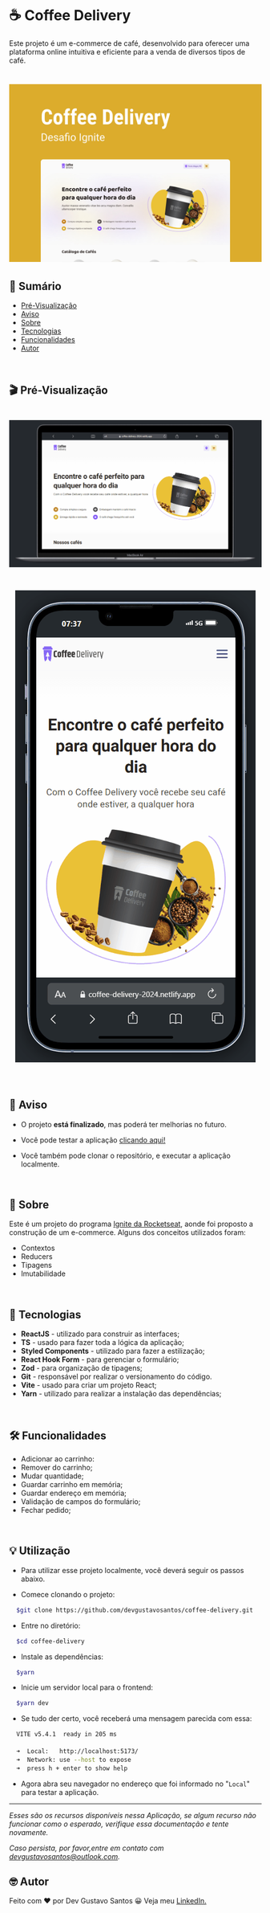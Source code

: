 # ☕ Coffee Delivery

Este projeto é um e-commerce de café, desenvolvido para oferecer uma plataforma online intuitiva e eficiente para a venda de diversos tipos de café.

<h1 align="center">
    <img src="./public/cover.jpg" alt="Capa do projeto">
</h1>

## 📖 Sumário

- [Pré-Visualização](#clapper-pré-visualização)
- [Aviso](#loudspeaker-aviso)
- [Sobre](#memo-sobre)
- [Tecnologias](#floppy_disk-tecnologias)
- [Funcionalidades](#hammer-funcionalidades)
- [Autor](#nerd_face-autor)

</br>

## 🎬 Pré-Visualização

<h1 align="center">
  <img src="./public/preview1.gif" alt="gif da pré-visualização">
</h1>

<h1 align="center">
  <img src="./public/preview2.gif" alt="gif da pré-visualização">
</h1>

</br>

## 📢 Aviso

- O projeto **está finalizado**, mas poderá ter melhorias no futuro.

- Você pode testar a aplicação [clicando aqui!](https://coffee-delivery-2024.netlify.app/)

- Você também pode clonar o repositório, e executar a aplicação localmente.

</br>

## 📝 Sobre

Este é um projeto do programa [Ignite da Rocketseat](https://www.rocketseat.com.br/formacao/react), aonde foi proposto a construção de um e-commerce.
Alguns dos conceitos utilizados foram:

- Contextos
- Reducers
- Tipagens
- Imutabilidade

</br>

## 💾 Tecnologias

- **ReactJS** - utilizado para construir as interfaces;
- **TS** - usado para fazer toda a lógica da aplicação;
- **Styled Components** - utilizado para fazer a estilização;
- **React Hook Form** - para gerenciar o formulário;
- **Zod** - para organização de tipagens;
- **Git** - responsável por realizar o versionamento do código.
- **Vite** - usado para criar um projeto React;
- **Yarn** - utilizado para realizar a instalação das dependências;

</br>

## 🛠️ Funcionalidades

- Adicionar ao carrinho:
- Remover do carrinho;
- Mudar quantidade;
- Guardar carrinho em memória;
- Guardar endereço em memória;
- Validação de campos do formulário;
- Fechar pedido;

</br>

## 💡 Utilização

- Para utilizar esse projeto localmente, você deverá seguir os passos abaixo.

- Comece clonando o projeto:

```bash
  $git clone https://github.com/devgustavosantos/coffee-delivery.git
```

- Entre no diretório:

```bash
  $cd coffee-delivery
```

- Instale as dependências:

```bash
  $yarn
```

- Inicie um servidor local para o frontend:

```bash
  $yarn dev
```

- Se tudo der certo, você receberá uma mensagem parecida com essa:

```bash
  VITE v5.4.1  ready in 205 ms

  ➜  Local:   http://localhost:5173/
  ➜  Network: use --host to expose
  ➜  press h + enter to show help
```

- Agora abra seu navegador no endereço que foi informado no "`Local`" para testar a aplicação.

---

_Esses são os recursos disponíveis nessa Aplicação, se algum recurso não funcionar como o esperado, verifique essa documentação e tente novamente._

_Caso persista, por favor,entre em contato com [devgustavosantos@outlook.com](mailto:devgustavosantos@outlook.com)._

## 🤓 Autor

Feito com ❤️ por Dev Gustavo Santos 😀 Veja meu [LinkedIn.](https://www.linkedin.com/in/devgustavosantos/)
